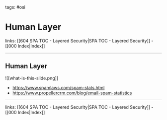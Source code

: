 tags: #osi

# Human Layer

links: [[604 SPA TOC - Layered Security|SPA TOC - Layered Security]] - [[000 Index|Index]]

---

## Human Layer

![[what-is-this-slide.png]]

- https://www.spamlaws.com/spam-stats.html
- https://www.propellercrm.com/blog/email-spam-statistics

---
links: [[604 SPA TOC - Layered Security|SPA TOC - Layered Security]] - [[000 Index|Index]]